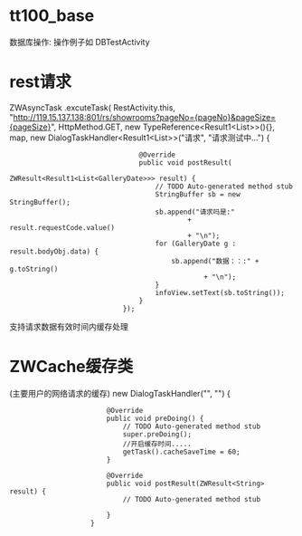 tt100_base
==========
数据库操作:
操作例子如 DBTestActivity


rest请求
==========
ZWAsyncTask
						.excuteTask(
								RestActivity.this,
								"http://119.15.137.138:801/rs/showrooms?pageNo={pageNo}&pageSize={pageSize}",
								HttpMethod.GET,
								new TypeReference<Result1<List<GalleryDate>>>(){},
								map,
								new DialogTaskHandler<Result1<List<GalleryDate>>>("请求", "请求测试中...") {

									@Override
									public void postResult(
											ZWResult<Result1<List<GalleryDate>>> result) {
										// TODO Auto-generated method stub
										StringBuffer sb = new StringBuffer();
										sb.append("请求吗是:"
												+ result.requestCode.value()
												+ "\n");
										for (GalleryDate g : result.bodyObj.data) {
											sb.append("数据：：:" + g.toString()
													+ "\n");
										}
										infoView.setText(sb.toString());
									}
								});
支持请求数据有效时间内缓存处理

ZWCache缓存类
==========
(主要用户的网络请求的缓存)
new DialogTaskHandler<String>("", "") {

							@Override
							public void preDoing() {
								// TODO Auto-generated method stub
								super.preDoing();
								//开启缓存时间.....
								getTask().cacheSaveTime = 60;
							}

							@Override
							public void postResult(ZWResult<String> result) {
								// TODO Auto-generated method stub
							
							}
						}
